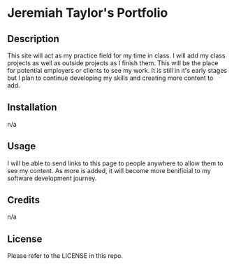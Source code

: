 # Jeremiah Taylor's Portfolio

## Description
This site will act as my practice field for my time in class. I will add my class projects as well as outside projects as I finish them. This will be the place for potential employers or clients to see my work. It is still in it's early stages but I plan to continue developing my skills and creating more content to add. 

## Installation
n/a

## Usage
I will be able to send links to this page to people anywhere to allow them to see my content. As more is added, it will become more benificial to my software development journey.

## Credits
n/a

## License
Please refer to the LICENSE in this repo.